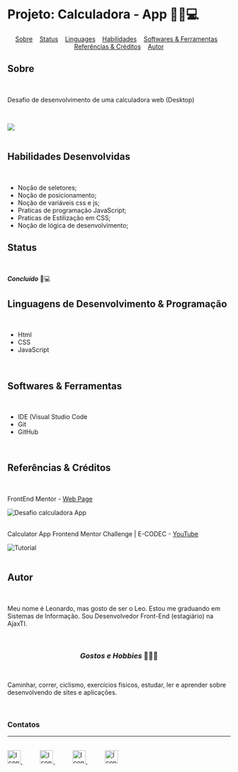 # Projeto: Calculadora - App 👨‍💻💻

<div align=center>
    <a href="#sobre" align=center>Sobre</a>&nbsp;&nbsp;&nbsp;
    <a href="#status" align=center>Status</a>&nbsp;&nbsp;&nbsp;
    <a href="#linguagens" align=center>Linguages</a>&nbsp;&nbsp;&nbsp;
    <a href="#habilidades" align=center>Habilidades</a>&nbsp;&nbsp;&nbsp;
    <a href="#softwares" align=center>Softwares & Ferramentas</a>&nbsp;&nbsp;&nbsp;
    <a href="#referencias" align=center>Referências & Créditos</a>&nbsp;&nbsp;&nbsp; 
    <a href="#autor" align=center>Autor</a> 
</div>

<h2 id="sobre">Sobre</h2><br>

<p>Desafio de desenvolvimento de uma calculadora web (Desktop)</p>

<br>

<img src="demost/calc-app.gif" align=center ><br><br>

<h2 id="habilidades">Habilidades Desenvolvidas</h2><br>

* Noção de seletores; 
* Noção de posicionamento;
* Noção de variáveis css e js;
* Praticas de programação JavaScript;
* Praticas de Estilização em CSS;
* Noção de lógica de desenvolvimento;

<h2 id="status">Status</h2><br>

***Concluído*** 🚀💻
<br>

<h2 id="linguagens">Linguagens de Desenvolvimento & Programação</h2><br>

* Html
* CSS
* JavaScript

<br>

<h2 id="softwares"> Softwares & Ferramentas</h2><br>

* IDE (Visual Studio Code 
* Git 
* GitHub
<br>

<h2 id="referencias">Referências & Créditos</h2><br>

FrontEnd Mentor - [Web Page](https://www.frontendmentor.io/challenges/calculator-app-9lteq5N29)

<img src="demost/mentor.png" title="Desafio calculadora App" href="">
<br><br>

Calculator App Frontend Mentor Challenge | E-CODEC - [YouTube](https://www.youtube.com/watch?v=Oo0-aM1r_Hw&t=0s)

<img src="demost/tutorial.png" title="Tutorial">
<br><br>



<h2 id="autor">Autor</h2><br>

<p> Meu nome é Leonardo, mas gosto de ser o Leo. Estou me graduando em Sistemas de Informação. Sou Desenvolvedor Front-End (estagiário) na AjaxTI.</p><br>



<h3 align=center><i>Gostos e Hobbies </i>📖🙋‍♂️</h3><br> 

Caminhar, correr, ciclismo, exercícios físicos, estudar, ler e aprender sobre desenvolvendo de sites e aplicações.</p><br>

<div>
    <h3><strong>Contatos</strong></h3><hr><br>    
    <a href="https://api.whatsapp.com/send?l=pt-BR&phone=5585988511269&text=Prazer%2C%20sou%20Leonardo%20Ara%C3%BAjo%2C%20mas%20gosto%20de%20ser%20chamado%20por%20Leo.%0ASou%20universit%C3%A1rio%20de%20Sistemas%20de%20Informa%C3%A7%C3%A3o%2C%0A%0AComo%20posso%20ajudar%3F">
        <img  src="https://i.imgur.com/YyLyMPi.png" height="30em" title="Icone do Whatssap">
    </a>
    &nbsp;&nbsp;&nbsp;&nbsp;&nbsp;&nbsp;&nbsp;&nbsp;&nbsp;
     <a href="mailto:araujoleonardo310@gmail.com">
        <img src="https://i.imgur.com/tLI3d6L.png" height="30em" title="Icone do Gmail">
    </a>
    &nbsp;&nbsp;&nbsp;&nbsp;&nbsp;&nbsp;&nbsp;&nbsp;&nbsp;
    <a href="https://github.com/araujoleonardo310">
        <img  src="https://i.imgur.com/LpVinhs.png" height="30em" title="Icon do GitHub">
    </a>   
    &nbsp;&nbsp;&nbsp;&nbsp;&nbsp;&nbsp;&nbsp;&nbsp;&nbsp;
    <a href="https://www.linkedin.com/in/leonardoaraujo310/">
        <img src="https://i.imgur.com/HlqBmV8.png" height="30em" title="Ícone do LinkedIn">
    </a>
</div>

